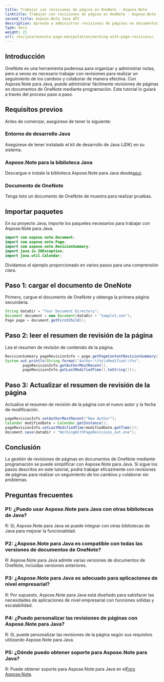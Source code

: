 ```yaml
---
title: Trabajar con revisiones de página en OneNote - Aspose.Note
linktitle: Trabajar con revisiones de página en OneNote - Aspose.Note
second_title: Aspose.Nota Java API
description: Aprenda a administrar revisiones de páginas en documentos de OneNote usando Aspose.Note para Java. Proporciona una guía paso a paso para un seguimiento y colaboración de revisiones eficaces.
type: docs
weight: 21
url: /es/java/onenote-page-manipulation/working-with-page-revisions/
---
```

## Introducción

OneNote es una herramienta poderosa para organizar y administrar notas, pero a veces es necesario trabajar con revisiones para realizar un seguimiento de los cambios y colaborar de manera efectiva. Con Aspose.Note para Java, puede administrar fácilmente revisiones de páginas en documentos de OneNote mediante programación. Este tutorial lo guiará a través del proceso paso a paso.

## Requisitos previos

Antes de comenzar, asegúrese de tener lo siguiente:

### Entorno de desarrollo Java

Asegúrese de tener instalado el kit de desarrollo de Java (JDK) en su sistema.

### Aspose.Note para la biblioteca Java

Descargue e instale la biblioteca Aspose.Note para Java desde[aquí](https://releases.aspose.com/note/java/).

### Documento de OneNote

Tenga listo un documento de OneNote de muestra para realizar pruebas.

## Importar paquetes

En su proyecto Java, importe los paquetes necesarios para trabajar con Aspose.Note para Java.

```java
import com.aspose.note.Document;
import com.aspose.note.Page;
import com.aspose.note.RevisionSummary;
import java.io.IOException;
import java.util.Calendar;
```

Dividamos el ejemplo proporcionado en varios pasos para una comprensión clara.

## Paso 1: cargar el documento de OneNote

Primero, cargue el documento de OneNote y obtenga la primera página secundaria.

```java
String dataDir = "Your Document Directory";
Document document = new Document(dataDir + "Sample1.one");
Page page = document.getFirstChild();
```

## Paso 2: leer el resumen de revisión de la página

Lea el resumen de revisión de contenido de la página.

```java
RevisionSummary pageRevisionInfo = page.getPageContentRevisionSummary();
System.out.println(String.format("Author:\t%s\nModified:\t%s",
        pageRevisionInfo.getAuthorMostRecent(),
        pageRevisionInfo.getLastModifiedTime().toString()));
```

## Paso 3: Actualizar el resumen de revisión de la página

Actualice el resumen de revisión de la página con el nuevo autor y la fecha de modificación.

```java
pageRevisionInfo.setAuthorMostRecent("New Author");
Calendar modifiedDate = Calendar.getInstance();
pageRevisionInfo.setLastModifiedTime(modifiedDate.getTime());
document.save(dataDir + "WorkingWithPageRevisions_out.one");
```

## Conclusión

La gestión de revisiones de páginas en documentos de OneNote mediante programación se puede simplificar con Aspose.Note para Java. Si sigue los pasos descritos en este tutorial, podrá trabajar eficazmente con revisiones de páginas para realizar un seguimiento de los cambios y colaborar sin problemas.

## Preguntas frecuentes

### P1: ¿Puedo usar Aspose.Note para Java con otras bibliotecas de Java?

R: Sí, Aspose.Note para Java se puede integrar con otras bibliotecas de Java para mejorar la funcionalidad.

### P2: ¿Aspose.Note para Java es compatible con todas las versiones de documentos de OneNote?

R: Aspose.Note para Java admite varias versiones de documentos de OneNote, incluidas versiones anteriores.

### P3: ¿Aspose.Note para Java es adecuado para aplicaciones de nivel empresarial?

R: Por supuesto, Aspose.Note para Java está diseñado para satisfacer las necesidades de aplicaciones de nivel empresarial con funciones sólidas y escalabilidad.

### P4: ¿Puedo personalizar las revisiones de páginas con Aspose.Note para Java?

R: Sí, puede personalizar las revisiones de la página según sus requisitos utilizando Aspose.Note para Java.

### P5: ¿Dónde puedo obtener soporte para Aspose.Note para Java?

 R: Puede obtener soporte para Aspose.Note para Java en el[Foro Aspose.Note](https://forum.aspose.com/c/note/28).